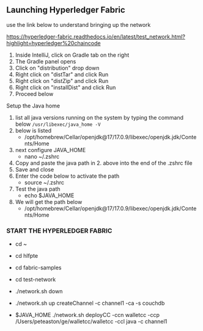 ## Launching Hyperledger Fabric 

use the link below to understand bringing up the network

https://hyperledger-fabric.readthedocs.io/en/latest/test_network.html?highlight=hyperledger%20chaincode

1. Inside IntelliJ, click on Gradle tab on the right
2. The Gradle panel opens
3. Click on "distribution" drop down
4. Right click on "distTar" and click Run
5. Right click on "distZip" and click Run
6. Right click on "installDist" and click Run
7. Proceed below

Setup the Java home
1. list all java versions running on the system by typing the command below
```/usr/libexec/java_home -V```
2. below is listed
    - /opt/homebrew/Cellar/openjdk@17/17.0.9/libexec/openjdk.jdk/Contents/Home
3. next configure JAVA_HOME
    - nano ~/.zshrc
4. Copy and paste the java path in 2. above into the end of the .zshrc file
5. Save and close
6. Enter the code below to activate the path
    - source ~/.zshrc
7. Test the java path
    - echo $JAVA_HOME
8. We will get the path below
    - /opt/homebrew/Cellar/openjdk@17/17.0.9/libexec/openjdk.jdk/Contents/Home


### START THE HYPERLEDGER FABRIC
- cd ~
- cd hlfpte
- cd fabric-samples
- cd test-network

- ./network.sh down

- ./network.sh up createChannel -c channel1 -ca -s couchdb

- $JAVA_HOME ./network.sh deployCC -ccn walletcc -ccp /Users/peteaston/ge/walletcc/walletcc -ccl java -c channel1